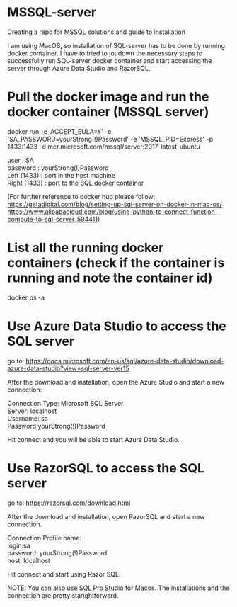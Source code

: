 # MSSQL-server
Creating a repo for MSSQL solutions and guide to installation

I am using MacOS, so installation of SQL-server has to be done by running docker container. I have to tried to jot down the necessary steps to successfully run SQL-server docker container and start accessing the server through Azure Data Studio and RazorSQL.

# Pull the docker image and run the docker container (MSSQL server)
docker run -e 'ACCEPT_EULA=Y' -e 'SA_PASSWORD=yourStrong(!)Password' -e 'MSSQL_PID=Express' -p 1433:1433 -d mcr.microsoft.com/mssql/server:2017-latest-ubuntu

user : SA <br/>
password : yourStrong(!)Password <br/>
Left (1433) : port in the host machine <br/>
Right (1433) : port to the SQL docker container <br/>

(For further reference to docker hub please follow: https://getadigital.com/blog/setting-up-sql-server-on-docker-in-mac-os/
https://www.alibabacloud.com/blog/using-python-to-connect-function-compute-to-sql-server_594411)

# List all the running docker containers (check if the container is running and note the container id)
docker ps -a

# Use Azure Data Studio to access the SQL server
go to:
https://docs.microsoft.com/en-us/sql/azure-data-studio/download-azure-data-studio?view=sql-server-ver15

After the download and installation, open the Azure Studio and start a new connection:

Connection Type: Microsoft SQL Server <br/>
Server: localhost <br/>
Username: sa <br/>
Password:yourStrong(!)Password <br/>

Hit connect and you will be able to start Azure Data Studio.

# Use RazorSQL to access the SQL server
go to:
https://razorsql.com/download.html

After the download and installation, open RazorSQL and start a new connection.

Connection Profile name: <whatever you want> <br/>
login:sa <br/>
password: yourStrong(!)Password <br/>
host: localhost <br/>
  
Hit connect and start using Razor SQL.


NOTE: You can also use SQL Pro Studio for Macos. The installations and the connection are pretty starightforward.











